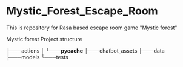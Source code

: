 # Mystic_Forest_Escape_Room

This is repository for Rasa based escape room game "Mystic forest"

Mystic forest Project structure

├───actions
│   └───__pycache__
├───chatbot_assets
├───data
├───models
└───tests

